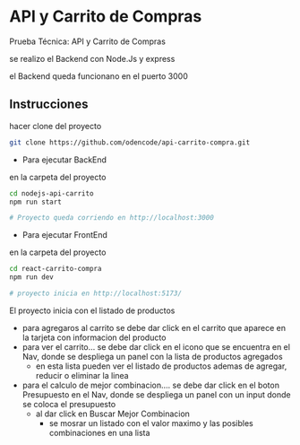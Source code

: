 # API y Carrito de Compras

Prueba Técnica: API y Carrito de Compras

se realizo el Backend con Node.Js y express

el Backend queda funcionano en el puerto 3000

## Instrucciones

hacer clone del proyecto

```bash
git clone https://github.com/odencode/api-carrito-compra.git
```

- Para ejecutar BackEnd

en la carpeta del proyecto

```bash
cd nodejs-api-carrito
npm run start

# Proyecto queda corriendo en http://localhost:3000
```

- Para ejecutar FrontEnd

en la carpeta del proyecto

```bash
cd react-carrito-compra
npm run dev

# proyecto inicia en http://localhost:5173/
```

El proyecto inicia con el listado de productos

- para agregaros al carrito se debe dar click en el carrito que aparece en la tarjeta con informacion del producto
- para ver el carrito… se debe dar click en el icono que se encuentra en el Nav, donde se despliega un panel con la lista de productos agregados
    - en esta lista pueden ver el listado de productos ademas de agregar, reducir o eliminar la linea
- para el calculo de mejor combinacion…. se debe dar click en el boton Presupuesto en el Nav, donde se despliega un panel con un input donde se coloca el presupuesto
    - al dar click en Buscar Mejor Combinacion
        - se mosrar un listado con el valor maximo y las posibles combinaciones en una lista
